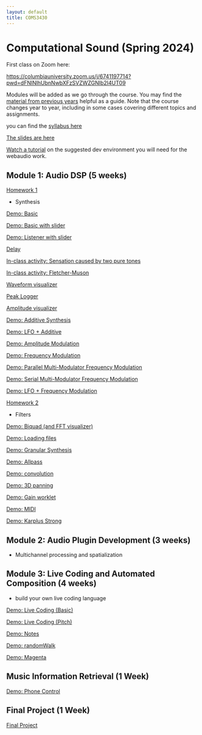 ```yaml
---
layout: default
title: COMS3430
---
```

 
# Computational Sound (Spring 2024)

First class on Zoom here:

https://columbiauniversity.zoom.us/j/6741197714?pwd=dFNlNlhUbnNwbXFzSVZWZGNIb2I4UT09


Modules will be added as we go through the course.
You may find the [material from previous years](../index.md) helpful as a guide.
Note that the course changes year to year, including in some cases covering different topics and assignments.

you can find the [syllabus here](./syllabus.pdf)

[The slides are here](https://drive.google.com/drive/folders/1o9AQB42xDqnKHA0Lyx8wZhg2Ob-UsbpH?usp=sharing)

[Watch a tutorial](https://youtu.be/fzBOvsVxFKk) on the suggested dev environment you will need for the webaudio work.


## Module 1: Audio DSP (5 weeks)

[Homework 1](./Lab1)

- Synthesis 

[Demo: Basic](./basic)

[Demo: Basic with slider](./basic_slider)

[Demo: Listener with slider](./listener_slider)

[Delay](./delay)

[In-class activity: Sensation caused by two pure tones](./beatingDemo)

[In-class activity: Fletcher-Muson](./equalLoudness)

[Waveform visualizer](./wave_logger)

[Peak Logger](./peak_logger)

[Amplitude visualizer](https://stackoverflow.com/a/44360729/1609406)

[Demo: Additive Synthesis](./addititive)

[Demo: LFO + Additive](./lfoAddititve)

[Demo: Amplitude Modulation](./am)

[Demo: Frequency Modulation](./fm)

[Demo: Parallel Multi-Modulator Frequency Modulation](./parmmfm)

[Demo: Serial Multi-Modulator Frequency Modulation](./sermmfm)

[Demo: LFO + Frequency Modulation](./lfofm)

[Homework 2](./Lab2)


- Filters

[Demo: Biquad (and FFT visualizer)](./biquad)

[Demo: Loading files](./loadFile)

[Demo: Granular Synthesis](./granular)

[Demo: Allpass](./allpass) 

[Demo: convolution](./convolution)

[Demo: 3D panning](./3dpanning)

[Demo: Gain worklet](./gain_worklet)

[Demo: MIDI](./midi)

[Demo: Karplus Strong](./karplus_strong)

<!-- [Homework 3]() -->

## Module 2: Audio Plugin Development (3 weeks)

- Multichannel processing and spatialization

## Module 3: Live Coding and Automated Composition (4 weeks) 

- build your own live coding language

[Demo: Live Coding (Basic)](./liveCodeBasic)

[Demo: Live Coding (Pitch)](./liveCodePitch)


[Demo: Notes](./notes)

[Demo: randomWalk](./randomWalk)

[Demo: Magenta](./magenta)

<!-- [Homework 4: Live Coding](/Lab4.md) -->

## Music Information Retrieval (1 Week)

[Demo: Phone Control](./phonecontrol)

## Final Project (1 Week)
[Final Project](./Final)
